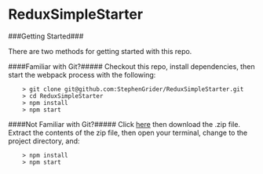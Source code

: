 # ReduxSimpleStarter

###Getting Started###

There are two methods for getting started with this repo.

####Familiar with Git?#####
Checkout this repo, install dependencies, then start the webpack process with the following:

```
	> git clone git@github.com:StephenGrider/ReduxSimpleStarter.git
	> cd ReduxSimpleStarter
	> npm install
	> npm start
```

####Not Familiar with Git?#####
Click [here](https://github.com/StephenGrider/ReduxSimpleStarter/releases) then download the .zip file.  Extract the contents of the zip file, then open your terminal, change to the project directory, and:

```
	> npm install
	> npm start
```
